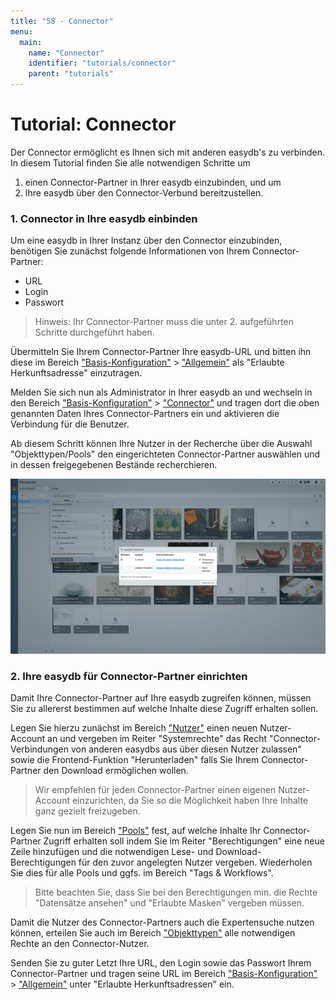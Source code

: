 ```yaml
---
title: "58 - Connector"
menu:
  main:
    name: "Connector"
    identifier: "tutorials/connector"
    parent: "tutorials"
---
```

# Tutorial: Connector

Der Connector ermöglicht es Ihnen sich mit anderen easydb's zu verbinden. In diesem Tutorial finden Sie alle notwendigen Schritte um

1. einen Connector-Partner in Ihrer easydb einzubinden, und um
2. Ihre easydb über den Connector-Verbund bereitzustellen.



### 1. Connector in Ihre easydb einbinden

Um eine easydb in Ihrer Instanz über den Connector einzubinden, benötigen Sie zunächst folgende Informationen von Ihrem Connector-Partner:

- URL
- Login
- Passwort

> Hinweis: Ihr Connector-Partner muss die unter 2. aufgeführten Schritte durchgeführt haben.

Übermitteln Sie Ihrem Connector-Partner Ihre easydb-URL und bitten ihn diese im Bereich ["Basis-Konfiguration"](../../webfrontend/administration/base-config/) > ["Allgemein"](../../webfrontend/administration/base-config/general) als "Erlaubte Herkunftsadresse" einzutragen.

Melden Sie sich nun als Administrator in Ihrer easydb an und wechseln in den Bereich ["Basis-Konfiguration"](../../webfrontend/administration/base-config/) > ["Connector"](../../webfrontend/administration/base-config/connector) und tragen dort die oben genannten Daten Ihres Connector-Partners ein und aktivieren die Verbindung für die Benutzer.

Ab diesem Schritt können Ihre Nutzer in der Recherche über die Auswahl "Objekttypen/Pools" den eingerichteten Connector-Partner auswählen und in dessen freigegebenen Bestände recherchieren.

![connector](connector.png)

### 2. Ihre easydb für Connector-Partner einrichten

Damit Ihre Connector-Partner auf Ihre easydb zugreifen können, müssen Sie zu allererst bestimmen auf welche Inhalte diese Zugriff erhalten sollen.

Legen Sie hierzu zunächst im Bereich ["Nutzer"](../../webfrontend/rightsmanagement/users) einen neuen Nutzer-Account an und vergeben im Reiter "Systemrechte" das Recht "Connector-Verbindungen von anderen easydbs aus über diesen Nutzer zulassen" sowie die Frontend-Funktion "Herunterladen" falls Sie Ihrem Connector-Partner den Download ermöglichen wollen. 

> Wir empfehlen für jeden Connector-Partner einen eigenen Nutzer-Account einzurichten, da Sie so die Möglichkeit haben Ihre Inhalte ganz gezielt freizugeben.

Legen Sie nun im Bereich ["Pools"](../../webfrontend/rightsmanagement/pools) fest, auf welche Inhalte Ihr Connector-Partner Zugriff erhalten soll indem Sie im Reiter "Berechtigungen" eine neue Zeile hinzufügen und die notwendigen Lese- und Download-Berechtigungen für den zuvor angelegten Nutzer vergeben. Wiederholen Sie dies für alle Pools und ggfs. im Bereich "Tags & Workflows".

> Bitte beachten Sie, dass Sie bei den Berechtigungen min. die Rechte "Datensätze ansehen" und "Erlaubte Masken" vergeben müssen.

Damit die Nutzer des Connector-Partners auch die Expertensuche nutzen können, erteilen Sie auch im Bereich ["Objekttypen"](../../webfrontend/rightsmanagement/objecttypes) alle notwendigen Rechte an den Connector-Nutzer.

Senden Sie zu guter Letzt Ihre URL, den Login sowie das Passwort Ihrem Connector-Partner und tragen seine URL im Bereich ["Basis-Konfiguration"](../../webfrontend/administration/base-config/) > ["Allgemein"](../../webfrontend/administration/base-config/general) unter "Erlaubte Herkunftsadressen" ein.

